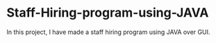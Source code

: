 # Staff-Hiring-program-using-JAVA
In this project, I have made a staff hiring program using JAVA over GUI.
